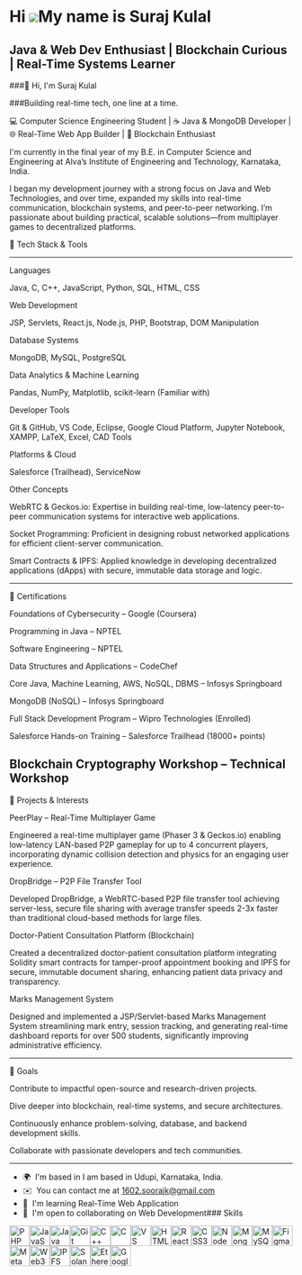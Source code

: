 Hi ![](https://user-images.githubusercontent.com/18350557/176309783-0785949b-9127-417c-8b55-ab5a4333674e.gif)My name is Suraj Kulal
===================================================================================================================================

Java & Web Dev Enthusiast | Blockchain Curious | Real-Time Systems Learner
--------------------------------------------------------------------------

###👋 Hi, I'm Suraj Kulal

###Building real-time tech, one line at a time.

💻 Computer Science Engineering Student | ☕ Java & MongoDB Developer | 🌐 Real-Time Web App Builder | 🔗 Blockchain Enthusiast

I'm currently in the final year of my B.E. in Computer Science and Engineering at Alva’s Institute of Engineering and Technology, Karnataka, India.

I began my development journey with a strong focus on Java and Web Technologies, and over time, expanded my skills into real-time communication, blockchain systems, and peer-to-peer networking. I’m passionate about building practical, scalable solutions—from multiplayer games to decentralized platforms.

🧰 Tech Stack & Tools

---
Languages

Java, C, C++, JavaScript, Python, SQL, HTML, CSS

Web Development

JSP, Servlets, React.js, Node.js, PHP, Bootstrap, DOM Manipulation

Database Systems

MongoDB, MySQL, PostgreSQL

Data Analytics & Machine Learning

Pandas, NumPy, Matplotlib, scikit-learn (Familiar with)

Developer Tools

Git & GitHub, VS Code, Eclipse, Google Cloud Platform, Jupyter Notebook, XAMPP, LaTeX, Excel, CAD Tools

Platforms & Cloud

Salesforce (Trailhead), ServiceNow

Other Concepts

WebRTC & Geckos.io: Expertise in building real-time, low-latency peer-to-peer communication systems for interactive web applications.

Socket Programming: Proficient in designing robust networked applications for efficient client-server communication.

Smart Contracts & IPFS: Applied knowledge in developing decentralized applications (dApps) with secure, immutable data storage and logic.

---
📜 Certifications

Foundations of Cybersecurity – Google (Coursera)

Programming in Java – NPTEL

Software Engineering – NPTEL

Data Structures and Applications – CodeChef

Core Java, Machine Learning, AWS, NoSQL, DBMS – Infosys Springboard

MongoDB (NoSQL) – Infosys Springboard

Full Stack Development Program – Wipro Technologies (Enrolled)

Salesforce Hands-on Training – Salesforce Trailhead (18000+ points)

Blockchain Cryptography Workshop – Technical Workshop
---
🚀 Projects & Interests

PeerPlay – Real-Time Multiplayer Game

Engineered a real-time multiplayer game (Phaser 3 & Geckos.io) enabling low-latency LAN-based P2P gameplay for up to 4 concurrent players, incorporating dynamic collision detection and physics for an engaging user experience.

DropBridge – P2P File Transfer Tool

Developed DropBridge, a WebRTC-based P2P file transfer tool achieving server-less, secure file sharing with average transfer speeds 2-3x faster than traditional cloud-based methods for large files.

Doctor-Patient Consultation Platform (Blockchain)

Created a decentralized doctor-patient consultation platform integrating Solidity smart contracts for tamper-proof appointment booking and IPFS for secure, immutable document sharing, enhancing patient data privacy and transparency.

Marks Management System

Designed and implemented a JSP/Servlet-based Marks Management System streamlining mark entry, session tracking, and generating real-time dashboard reports for over 500 students, significantly improving administrative efficiency.

---
🎯 Goals

Contribute to impactful open-source and research-driven projects.

Dive deeper into blockchain, real-time systems, and secure architectures.

Continuously enhance problem-solving, database, and backend development skills.

Collaborate with passionate developers and tech communities.

---
*   🌍  I'm based in I am based in Udupi, Karnataka, India.
*   ✉️  You can contact me at [1602.soorajk@gmail.com](mailto:1602.soorajk@gmail.com)
*   🧠  I'm learning Real-Time Web Application
*   🤝  I'm open to collaborating on Web Development### Skills 
<p align="left">
<a href="https://www.php.net/" target="_blank" rel="noreferrer"><img src="https://raw.githubusercontent.com/danielcranney/readme-generator/main/public/icons/skills/php-colored.svg" width="36" height="36" alt="PHP" title="PHP"/></a><a href="https://developer.mozilla.org/en-US/docs/Web/JavaScript" target="_blank" rel="noreferrer"><img src="https://raw.githubusercontent.com/danielcranney/readme-generator/main/public/icons/skills/javascript-colored.svg" width="36" height="36" alt="JavaScript" title="JavaScript"/></a><a href="https://www.oracle.com/java/" target="_blank" rel="noreferrer"><img src="https://raw.githubusercontent.com/danielcranney/readme-generator/main/public/icons/skills/java-colored.svg" width="36" height="36" alt="Java" title="Java"/></a><a href="https://git-scm.com/" target="_blank" rel="noreferrer"><img src="https://raw.githubusercontent.com/danielcranney/readme-generator/main/public/icons/skills/git-colored.svg" width="36" height="36" alt="Git" title="Git"/></a><a href="https://docs.microsoft.com/en-us/cpp/?view=msvc-170" target="_blank" rel="noreferrer"><img src="https://raw.githubusercontent.com/danielcranney/readme-generator/main/public/icons/skills/cplusplus-colored.svg" width="36" height="36" alt="C++" title="C++"/></a><a href="https://docs.microsoft.com/en-us/cpp/?view=msvc-170" target="_blank" rel="noreferrer"><img src="https://raw.githubusercontent.com/danielcranney/readme-generator/main/public/icons/skills/c-colored.svg" width="36" height="36" alt="C" title="C"/></a><a href="https://code.visualstudio.com/" target="_blank" rel="noreferrer"><img src="https://raw.githubusercontent.com/danielcranney/readme-generator/main/public/icons/skills/visualstudiocode-colored.svg" width="36" height="36" alt="VS Code" title="VS Code"/></a><a href="https://developer.mozilla.org/en-US/docs/Glossary/HTML5" target="_blank" rel="noreferrer"><img src="https://raw.githubusercontent.com/danielcranney/readme-generator/main/public/icons/skills/html5-colored.svg" width="36" height="36" alt="HTML5" title="HTML5"/></a><a href="https://reactjs.org/" target="_blank" rel="noreferrer"><img src="https://raw.githubusercontent.com/danielcranney/readme-generator/main/public/icons/skills/react-colored.svg" width="36" height="36" alt="React" title="React"/></a><a href="https://www.w3.org/TR/CSS/#css" target="_blank" rel="noreferrer"><img src="https://raw.githubusercontent.com/danielcranney/readme-generator/main/public/icons/skills/css3-colored.svg" width="36" height="36" alt="CSS3" title="CSS3"/></a><a href="https://nodejs.org/en/" target="_blank" rel="noreferrer"><img src="https://raw.githubusercontent.com/danielcranney/readme-generator/main/public/icons/skills/nodejs-colored.svg" width="36" height="36" alt="NodeJS" title="NodeJS"/></a><a href="https://www.mongodb.com/" target="_blank" rel="noreferrer"><img src="https://raw.githubusercontent.com/danielcranney/readme-generator/main/public/icons/skills/mongodb-colored.svg" width="36" height="36" alt="MongoDB" title="MongoDB"/></a><a href="https://www.mysql.com/" target="_blank" rel="noreferrer"><img src="https://raw.githubusercontent.com/danielcranney/readme-generator/main/public/icons/skills/mysql-colored.svg" width="36" height="36" alt="MySQL" title="MySQL"/></a><a href="https://www.figma.com/" target="_blank" rel="noreferrer"><img src="https://raw.githubusercontent.com/danielcranney/readme-generator/main/public/icons/skills/figma-colored.svg" width="36" height="36" alt="Figma" title="Figma"/></a><a href="https://metamask.io/" target="_blank" rel="noreferrer"><img src="https://raw.githubusercontent.com/danielcranney/readme-generator/main/public/icons/skills/metamask-colored.svg" width="36" height="36" alt="MetaMask" title="MetaMask"/></a><a href="https://web3js.readthedocs.io/en/v1.7.1/#" target="_blank" rel="noreferrer"><img src="https://raw.githubusercontent.com/danielcranney/readme-generator/main/public/icons/skills/web3js-colored.svg" width="36" height="36" alt="Web3Js" title="Web3Js"/></a><a href="https://ipfs.io/" target="_blank" rel="noreferrer"><img src="https://raw.githubusercontent.com/danielcranney/readme-generator/main/public/icons/skills/ipfs-colored.svg" width="36" height="36" alt="IPFS" title="IPFS"/></a><a href="https://solana.com/" target="_blank" rel="noreferrer"><img src="https://raw.githubusercontent.com/danielcranney/readme-generator/main/public/icons/skills/solana-colored.svg" width="36" height="36" alt="Solana" title="Solana"/></a><a href="https://ethereum.org/en/" target="_blank" rel="noreferrer"><img src="https://raw.githubusercontent.com/danielcranney/readme-generator/main/public/icons/skills/ethereum-colored.svg" width="36" height="36" alt="Ethereum" title="Ethereum"/></a><a href="https://cloud.google.com/" target="_blank" rel="noreferrer"><img src="https://raw.githubusercontent.com/danielcranney/readme-generator/main/public/icons/skills/googlecloud-colored.svg" width="36" height="36" alt="Google Cloud" title="Google Cloud"/></a>
                    </p>
                    

